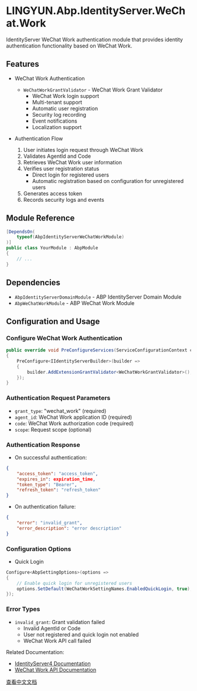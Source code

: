 # LINGYUN.Abp.IdentityServer.WeChat.Work

IdentityServer WeChat Work authentication module that provides identity authentication functionality based on WeChat Work.

## Features

* WeChat Work Authentication
  * `WeChatWorkGrantValidator` - WeChat Work Grant Validator
    * WeChat Work login support
    * Multi-tenant support
    * Automatic user registration
    * Security log recording
    * Event notifications
    * Localization support

* Authentication Flow
  1. User initiates login request through WeChat Work
  2. Validates AgentId and Code
  3. Retrieves WeChat Work user information
  4. Verifies user registration status
     * Direct login for registered users
     * Automatic registration based on configuration for unregistered users
  5. Generates access token
  6. Records security logs and events

## Module Reference

```csharp
[DependsOn(
    typeof(AbpIdentityServerWeChatWorkModule)
)]
public class YourModule : AbpModule
{
    // ...
}
```

## Dependencies

* `AbpIdentityServerDomainModule` - ABP IdentityServer Domain Module
* `AbpWeChatWorkModule` - ABP WeChat Work Module

## Configuration and Usage

### Configure WeChat Work Authentication

```csharp
public override void PreConfigureServices(ServiceConfigurationContext context)
{
    PreConfigure<IIdentityServerBuilder>(builder =>
    {
        builder.AddExtensionGrantValidator<WeChatWorkGrantValidator>();
    });
}
```

### Authentication Request Parameters

* `grant_type`: "wechat_work" (required)
* `agent_id`: WeChat Work application ID (required)
* `code`: WeChat Work authorization code (required)
* `scope`: Request scope (optional)

### Authentication Response

* On successful authentication:
```json
{
    "access_token": "access_token",
    "expires_in": expiration_time,
    "token_type": "Bearer",
    "refresh_token": "refresh_token"
}
```

* On authentication failure:
```json
{
    "error": "invalid_grant",
    "error_description": "error description"
}
```

### Configuration Options

* Quick Login
```csharp
Configure<AbpSettingOptions>(options =>
{
    // Enable quick login for unregistered users
    options.SetDefault(WeChatWorkSettingNames.EnabledQuickLogin, true);
});
```

### Error Types

* `invalid_grant`: Grant validation failed
  * Invalid AgentId or Code
  * User not registered and quick login not enabled
  * WeChat Work API call failed

Related Documentation:
* [IdentityServer4 Documentation](https://identityserver4.readthedocs.io/)
* [WeChat Work API Documentation](https://work.weixin.qq.com/api/doc)

[查看中文文档](README.md)
